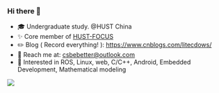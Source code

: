 ### Hi there 👋

- 🎓 Undergraduate study. @HUST China
- ✨ Core member of [HUST-FOCUS](https://github.com/HUST-FOCUS)
- ✏️ Blog ( Record everything! ): https://www.cnblogs.com/litecdows/
- 📧 Reach me at: csbebetter@outlook.com
- 🍰 Interested in ROS, Linux, web, C/C++, Android, Embedded Development, Mathematical modeling

<img align="left" src="https://github-readme-stats.vercel.app/api?username=csbebetter&show_icons=true">
